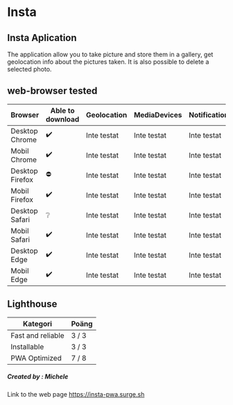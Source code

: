 # Insta

## Insta Aplication

The application allow you to take picture and store them in a gallery, get geolocation info about the pictures taken. It is also possible to delete a selected photo.

## web-browser tested

| Browser         | Able to download | Geolocation | MediaDevices | Notification | Offline     git | Push    |
| --------------- | ---------------- | ----------- | ------------ | ------------ | ----------- |----------- |
| Desktop Chrome  | ✔️               | Inte testat | Inte testat  | Inte testat  | Inte testat | Inte testat | Inte testat |
| Mobil Chrome    | ✔️               | Inte testat | Inte testat  | Inte testat  | Inte testat | Inte testat | Inte testat |
| Desktop Firefox | ⛔               | Inte testat | Inte testat  | Inte testat  | Inte testat | Inte testat | Inte testat |
| Mobil Firefox   | ✔️               | Inte testat | Inte testat  | Inte testat  | Inte testat | Inte testat | Inte testat |
| Desktop Safari  | ❔               | Inte testat | Inte testat  | Inte testat  | Inte testat | Inte testat | Inte testat |
| Mobil Safari    | ✔️               | Inte testat | Inte testat  | Inte testat  | Inte testat | Inte testat | Inte testat |
| Desktop Edge    | ✔️               | Inte testat | Inte testat  | Inte testat  | Inte testat | Inte testat | Inte testat |
| Mobil Edge      | ✔️               | Inte testat | Inte testat  | Inte testat  | Inte testat | Inte testat | Inte testat |

## Lighthouse

| Kategori          | Poäng |
| ----------------- | ----- |
| Fast and reliable | 3 / 3 |
| Installable       | 3 / 3 |
| PWA Optimized     | 7 / 8 |

##### Created by : Michele

Link to the web page https://insta-pwa.surge.sh
